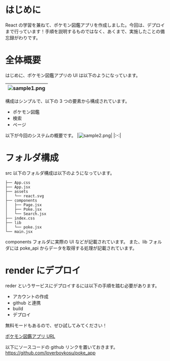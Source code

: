 # はじめに

React の学習を兼ねて、ポケモン図鑑アプリを作成しました。今回は、デプロイまで行っています！手順を説明するものではなく、あくまで、実施したことの備忘録がわりです。

# 全体概要

はじめに、ポケモン図鑑アプリの UI は以下のようになっています。

| ![sample1.png](https://qiita-image-store.s3.ap-northeast-1.amazonaws.com/0/693671/8edd1979-177c-4c41-b90e-9f455492edda.png) |
| :-------------------------------------------------------------------------------------------------------------------------: |

構成はシンプルで、以下の 3 つの要素から構成されています。

- ポケモン図鑑
- 検索
- ページ

以下が今回のシステムの概要です。
|![sample2.png](https://qiita-image-store.s3.ap-northeast-1.amazonaws.com/0/693671/aad7a8dc-cd9b-4d3d-a253-a20c644e24c1.png)|
|:-:|

# フォルダ構成

src 以下のフォルダ構成は以下のようになっています。

```
├── App.css
├── App.jsx
├── assets
│   └── react.svg
├── components
│   ├── Page.jsx
│   ├── Poke.jsx
│   └── Search.jsx
├── index.css
├── lib
│   └── poke.jsx
└── main.jsx
```

components フォルダに実際の UI などが記載されています。
また、lib フォルダには poke_api からデータを取得する処理が記載されています。

# render にデプロイ

reder というサービスにデプロイするには以下の手順を踏む必要があります。

- アカウントの作成
- github と連携
- build
- デプロイ

無料モードもあるので、ぜひ試してみてください！

[ポケモン図鑑アプリ URL](https://poke-app-dqdj.onrender.com/)

以下にソースコードの github リンクを置いておきます。
https://github.com/loverboykosu/poke_app
